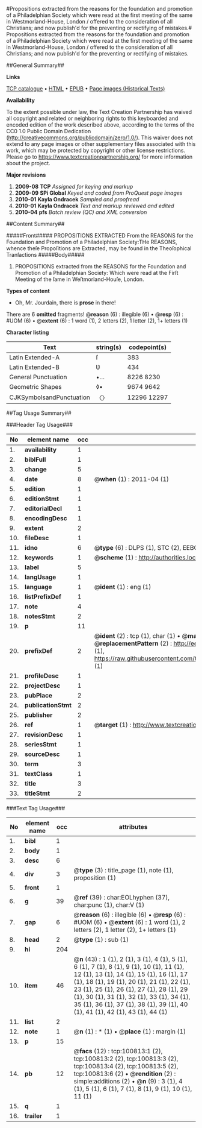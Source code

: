 #Propositions extracted from the reasons for the foundation and promotion of a Philadelphian Society which were read at the first meeting of the same in Westmorland-House, London / offered to the consideration of all Christians; and now publish'd for the preventing or rectifying of mistakes.#
Propositions extracted from the reasons for the foundation and promotion of a Philadelphian Society which were read at the first meeting of the same in Westmorland-House, London / offered to the consideration of all Christians; and now publish'd for the preventing or rectifying of mistakes.

##General Summary##

**Links**

[TCP catalogue](http://www.ota.ox.ac.uk/tcp/)  • 
[HTML](http://tei.it.ox.ac.uk/tcp/Texts-HTML/free/A56/A56054.html)  • 
[EPUB](http://tei.it.ox.ac.uk/tcp/Texts-EPUB/free/A56/A56054.epub) • 
[Page images (Historical Texts)](https://historicaltexts.jisc.ac.uk/eebo-13618634e)

**Availability**

To the extent possible under law, the Text Creation Partnership has waived all copyright and related or neighboring rights to this keyboarded and encoded edition of the work described above, according to the terms of the CC0 1.0 Public Domain Dedication (http://creativecommons.org/publicdomain/zero/1.0/). This waiver does not extend to any page images or other supplementary files associated with this work, which may be protected by copyright or other license restrictions. Please go to https://www.textcreationpartnership.org/ for more information about the project.

**Major revisions**

1. __2009-08__ __TCP__ *Assigned for keying and markup*
1. __2009-09__ __SPi Global__ *Keyed and coded from ProQuest page images*
1. __2010-01__ __Kayla Ondracek__ *Sampled and proofread*
1. __2010-01__ __Kayla Ondracek__ *Text and markup reviewed and edited*
1. __2010-04__ __pfs__ *Batch review (QC) and XML conversion*

##Content Summary##

#####Front#####
PROPOSITIONS EXTRACTED From the REASONS for the Foundation and Promotion of a Philadelphian Society:THe REASONS, whence theſe Propoſitions are Extracted, may be found in the Theoſophical Tranſactions 
#####Body#####

1. PROPOSITIONS extracted from the REASONS for the Foundation and Promotion of a Philadelphian Society: Which were read at the Firſt Meeting of the ſame in Weſtmorland-Houſe, London.

**Types of content**

  * Oh, Mr. Jourdain, there is **prose** in there!

There are 6 **omitted** fragments! 
 @__reason__ (6) : illegible (6)  •  @__resp__ (6) : #UOM (6)  •  @__extent__ (6) : 1 word (1), 2 letters (2), 1 letter (2), 1+ letters (1)

**Character listing**


|Text|string(s)|codepoint(s)|
|---|---|---|
|Latin Extended-A|ſ|383|
|Latin Extended-B|Ʋ|434|
|General Punctuation|•…|8226 8230|
|Geometric Shapes|◊▪|9674 9642|
|CJKSymbolsandPunctuation|〈〉|12296 12297|

##Tag Usage Summary##

###Header Tag Usage###

|No|element name|occ|attributes|
|---|---|---|---|
|1.|__availability__|1||
|2.|__biblFull__|1||
|3.|__change__|5||
|4.|__date__|8| @__when__ (1) : 2011-04 (1)|
|5.|__edition__|1||
|6.|__editionStmt__|1||
|7.|__editorialDecl__|1||
|8.|__encodingDesc__|1||
|9.|__extent__|2||
|10.|__fileDesc__|1||
|11.|__idno__|6| @__type__ (6) : DLPS (1), STC (2), EEBO-CITATION (1), OCLC (1), VID (1)|
|12.|__keywords__|1| @__scheme__ (1) : http://authorities.loc.gov/ (1)|
|13.|__label__|5||
|14.|__langUsage__|1||
|15.|__language__|1| @__ident__ (1) : eng (1)|
|16.|__listPrefixDef__|1||
|17.|__note__|4||
|18.|__notesStmt__|2||
|19.|__p__|11||
|20.|__prefixDef__|2| @__ident__ (2) : tcp (1), char (1)  •  @__matchPattern__ (2) : ([0-9\-]+):([0-9IVX]+) (1), (.+) (1)  •  @__replacementPattern__ (2) : http://eebo.chadwyck.com/downloadtiff?vid=$1&page=$2 (1), https://raw.githubusercontent.com/textcreationpartnership/Texts/master/tcpchars.xml#$1 (1)|
|21.|__profileDesc__|1||
|22.|__projectDesc__|1||
|23.|__pubPlace__|2||
|24.|__publicationStmt__|2||
|25.|__publisher__|2||
|26.|__ref__|1| @__target__ (1) : http://www.textcreationpartnership.org/docs/. (1)|
|27.|__revisionDesc__|1||
|28.|__seriesStmt__|1||
|29.|__sourceDesc__|1||
|30.|__term__|3||
|31.|__textClass__|1||
|32.|__title__|3||
|33.|__titleStmt__|2||


###Text Tag Usage###

|No|element name|occ|attributes|
|---|---|---|---|
|1.|__bibl__|1||
|2.|__body__|1||
|3.|__desc__|6||
|4.|__div__|3| @__type__ (3) : title_page (1), note (1), proposition (1)|
|5.|__front__|1||
|6.|__g__|39| @__ref__ (39) : char:EOLhyphen (37), char:punc (1), char:V (1)|
|7.|__gap__|6| @__reason__ (6) : illegible (6)  •  @__resp__ (6) : #UOM (6)  •  @__extent__ (6) : 1 word (1), 2 letters (2), 1 letter (2), 1+ letters (1)|
|8.|__head__|2| @__type__ (1) : sub (1)|
|9.|__hi__|204||
|10.|__item__|46| @__n__ (43) : 1 (1), 2 (1), 3 (1), 4 (1), 5 (1), 6 (1), 7 (1), 8 (1), 9 (1), 10 (1), 11 (1), 12 (1), 13 (1), 14 (1), 15 (1), 16 (1), 17 (1), 18 (1), 19 (1), 20 (1), 21 (1), 22 (1), 23 (1), 25 (1), 26 (1), 27 (1), 28 (1), 29 (1), 30 (1), 31 (1), 32 (1), 33 (1), 34 (1), 35 (1), 36 (1), 37 (1), 38 (1), 39 (1), 40 (1), 41 (1), 42 (1), 43 (1), 44 (1)|
|11.|__list__|2||
|12.|__note__|1| @__n__ (1) : * (1)  •  @__place__ (1) : margin (1)|
|13.|__p__|15||
|14.|__pb__|12| @__facs__ (12) : tcp:100813:1 (2), tcp:100813:2 (2), tcp:100813:3 (2), tcp:100813:4 (2), tcp:100813:5 (2), tcp:100813:6 (2)  •  @__rendition__ (2) : simple:additions (2)  •  @__n__ (9) : 3 (1), 4 (1), 5 (1), 6 (1), 7 (1), 8 (1), 9 (1), 10 (1), 11 (1)|
|15.|__q__|1||
|16.|__trailer__|1||

